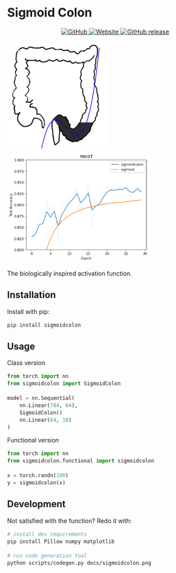 # Sigmoid Colon

<p align="center">
    <a href="https://github.com/poopingface/sigmoidcolon/blob/main/LICENSE">
        <img alt="GitHub" src="https://img.shields.io/github/license/sigmoidcolon/bidet.svg?color=blue">
    </a>
    <a href="https://poopingface.github.io">
        <img alt="Website" src="https://img.shields.io/website/http/poopingface.github.io/index.html?down_color=red&down_message=offline&up_message=online">
    </a>
    <a href="https://github.com/poopingface/sigmoidcolon/releases">
        <img alt="GitHub release" src="https://img.shields.io/github/release/poopingface/sigmoidcolon.svg">
    </a>
</p>

<img src="docs/fit.png" height=256><img src="extras/mnist_accuracy.png" height=256>

The biologically inspired activation function.

## Installation

Install with pip:

```bash
pip install sigmoidcolon
```

## Usage

Class version

```python
from torch import nn
from sigmoidcolon import SigmoidColon

model = nn.Sequential(
    nn.Linear(784, 64),
    SigmoidColon()
    nn.Linear(64, 10)
)
```

Functional version

```python
from torch import nn
from sigmoidcolon.functional import sigmoidcolon

x = torch.randn(100)
y = sigmoidcolon(x)
```

## Development

Not satisfied with the function? Redo it with:

```bash
# install dev requirements
pip install Pillow numpy matplotlib

# run code generation tool
python scripts/codegen.py docs/sigmoidcolon.png
```

